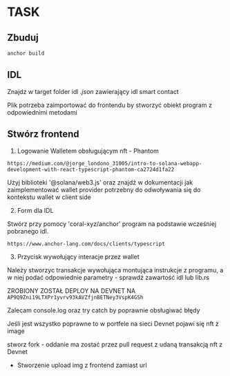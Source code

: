 # TASK

## Zbuduj

``` bash
anchor build
```

## IDL

Znajdz w target folder idl *.json* zawierający idl smart contact

Plik potrzeba zaimportować do frontendu by stworzyć obiekt program z odpowiednimi metodami

## Stwórz frontend

1. Logowanie Walletem obsługującym nft - Phantom

```
https://medium.com/@jorge_londono_31005/intro-to-solana-webapp-development-with-react-typescript-phantom-ca2724d1fa22
```

Użyj biblioteki '@solana/web3.js' oraz znajdź w dokumentacji jak zaimplementować wallet provider potrzebny do odwoływania się do kontekstu wallet w client side

2. Form dla IDL

Stwórz przy pomocy 'coral-xyz/anchor' program na podstawie wcześniej pobranego idl.

```
https://www.anchor-lang.com/docs/clients/typescript
```

3. Przycisk wywołujący interacje przez wallet

Należy stworzyc transakcje wywołująca montująca instrukcje z programu, a w niej podać odpowiednie parametry - sprawdź zawartość idl lub lib.rs

ZROBIONY ZOSTAŁ DEPLOY NA DEVNET NA `AP9Q9Zni19LTXPr1yvrv93kAVZfjnBETNey3VspK4GSh`

Zalecam console.log oraz try catch by poprawnie obsługiwać błędy

Jeśli jest wszystko poprawne to w portfele na sieci Devnet pojawi się nft z image

stworz fork - oddanie ma zostać przez pull request z udaną transakcją nft z Devnet

* Stworzenie upload img z frontend zamiast url